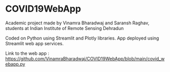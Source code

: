 # COVID19WebApp
Academic project made by Vinamra Bharadwaj and Saransh Raghav, students at Indian Institute of Remote Sensing Dehradun

Coded on Python using Streamlit and Plotly libraries. App deployed using Streamlit web app services.

Link to the web app : https://github.com/VinamraBharadwaj/COVID19WebApp/blob/main/covid_webapp.py
